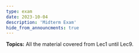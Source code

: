 ```yaml
---
type: exam
date: 2023-10-04
description: 'Midterm Exam'
hide_from_announcments: true
---
```

**Topics:**
All the material covered from Lec1 until Lec9.
